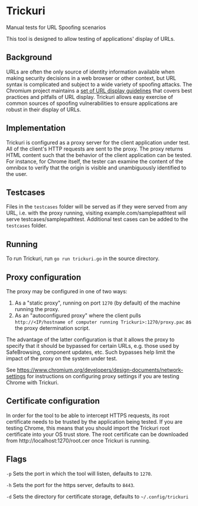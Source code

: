 # Trickuri

Manual tests for URL Spoofing scenarios

This tool is designed to allow testing of applications' display of URLs.

## Background

URLs are often the only source of identity information available when making
security decisions in a web browser or other context, but URL syntax is
complicated and subject to a wide variety of spoofing attacks. The Chromium
project maintains a [set of URL display guidelines][url-display-guidelines] that
covers best practices and pitfalls of URL display. Trickuri allows easy exercise
of common sources of spoofing vulnerabilities to ensure applications are robust
in their display of URLs.

[url-display-guidelines]: https://chromium.googlesource.com/chromium/src/+/master/docs/security/url_display_guidelines/url_display_guidelines.md

## Implementation

Trickuri is configured as a proxy server for the client application under test.
All of the client's HTTP requests are sent to the proxy. The proxy returns HTML
content such that the behavior of the client application can be tested. For
instance, for Chrome itself, the tester can examine the content of the omnibox
to verify that the origin is visible and unambiguously identified to the user.

## Testcases

Files in the ```testcases``` folder will be served as if they were served from any
URL, i.e. with the proxy running, visiting example.com/samplepathtest will serve
testcases/samplepathtest. Additional test cases can be added to the ```testcases```
folder.

## Running

To run Trickuri, run ```go run trickuri.go``` in the source directory.

## Proxy configuration

The proxy may be configured in one of two ways:

1.  As a "static proxy", running on port ```1270``` (by default) of the machine
    running the proxy.
2.  As an "autoconfigured proxy" where the client pulls
    ```http://<IP/hostname of computer running Trickuri>:1270/proxy.pac``` as the
    proxy determination script.

The advantage of the latter configuration is that it allows the proxy to specify
that it should be bypassed for certain URLs, e.g. those used by SafeBrowsing,
component updates, etc. Such bypasses help limit the impact of the proxy on the
system under test.

See https://www.chromium.org/developers/design-documents/network-settings for
instructions on configuring proxy settings if you are testing Chrome with
Trickuri.

## Certificate configuration

In order for the tool to be able to intercept HTTPS requests, its root
certificate needs to be trusted by the application being tested. If you are
testing Chrome, this means that you should import the Trickuri root certificate
into your OS trust store. The root certificate can be downloaded from
http://localhost:1270/root.cer once Trickuri is running.

## Flags

```-p``` Sets the port in which the tool will listen, defaults to ```1270```.

```-h``` Sets the port for the https server, defaults to ```8443```.

```-d``` Sets the directory for certificate storage, defaults to ```~/.config/trickuri```
